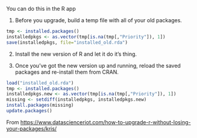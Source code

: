You can do this in the R app

1.	Before you upgrade, build a temp file with all of your old packages.
```r
tmp <- installed.packages()
installedpkgs <- as.vector(tmp[is.na(tmp[,"Priority"]), 1])
save(installedpkgs, file="installed_old.rda")
```
2. Install the new version of R and let it do it’s thing.

3. Once you’ve got the new version up and running, reload the saved packages and re-install them from CRAN.
```r
load("installed_old.rda")
tmp <- installed.packages()
installedpkgs.new <- as.vector(tmp[is.na(tmp[,"Priority"]), 1])
missing <- setdiff(installedpkgs, installedpkgs.new)
install.packages(missing)
update.packages()
```
From https://www.datascienceriot.com/how-to-upgrade-r-without-losing-your-packages/kris/
